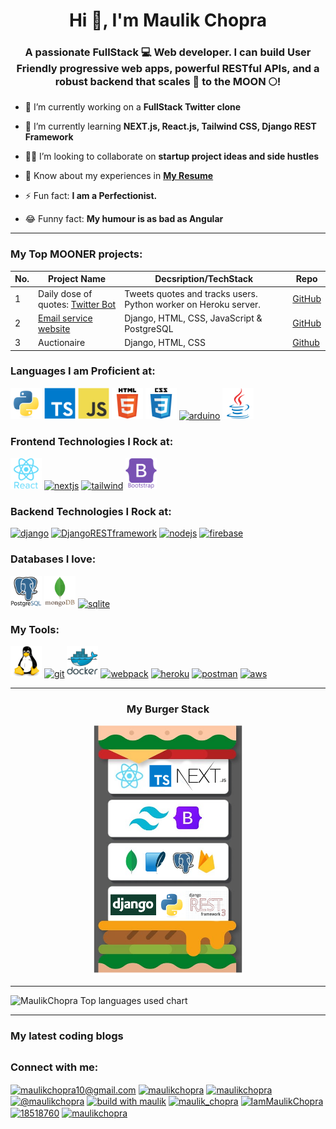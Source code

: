 <!-- MAIN CONTENT -->
<div align="center">

# Hi 👋, I'm Maulik Chopra

### A passionate FullStack 💻 Web developer. I can build User Friendly progressive web apps, powerful RESTful APIs, and a robust backend that scales 🚀 to the MOON 🌕!

</div>

- 🔭 I’m currently working on a **FullStack Twitter clone**

- 🌱 I’m currently learning **NEXT.js, React.js, Tailwind CSS, Django REST Framework**

- 👨‍💻 I’m looking to collaborate on **startup project ideas and side hustles**

- 📄 Know about my experiences in **[My Resume](https://bit.ly/37YjBx2)**

- ⚡ Fun fact: **I am a Perfectionist.**

- 😂 Funny fact: **My humour is as bad as Angular**

---

### My Top MOONER projects:

| No. | Project Name                                                                 | Decsription/TechStack                                           | Repo                                                                          |
| --- | ---------------------------------------------------------------------------- | --------------------------------------------------------------- | ----------------------------------------------------------------------------- |
| 1   | Daily dose of quotes: [Twitter Bot](https://www.twitter.com/BotTweetsQuotes) | Tweets quotes and tracks users. Python worker on Heroku server. | [GitHub](https://www.github.com/MaulikChopra/Daily-dose-of-quotes-bot-PUBLIC) |
| 2   | [Email service website](https://mail-cs50web.herokuapp.com/)                 | Django, HTML, CSS, JavaScript & PostgreSQL                      | [GitHub](https://github.com/MaulikChopra/mail-cs50web)                        |
| 3   | Auctionaire                                                                  | Django, HTML, CSS                                               | [Github](https://www.github.com/MaulikChopra/auctions-cs50web)                |

<!-- prettier-ignore -->
<!-- | 3   | FullStack twitter clone                                                      | Frontend: REACT.js, tailwind CSS, & bootstrap. Backend: Django & Django REST Framework. | In dev.                                                                       | -->

### Languages I am Proficient at:

<p align="left">
    <!-- PYTHON -->
    <a href="https://www.python.org" target="_blank" rel="noreferrer"><img src="https://raw.githubusercontent.com/devicons/devicon/master/icons/python/python-original.svg" alt="python" height="50px"/></a>
    <!-- TYPESCIPT -->
    <a href="https://www.typescriptlang.org/" target="_blank" rel="noreferrer"><img src="https://raw.githubusercontent.com/devicons/devicon/master/icons/typescript/typescript-original.svg" alt="typescript" height="50px"/></a>
    <!-- JAVASCRIPT -->
    <a href="https://developer.mozilla.org/en-US/docs/Web/JavaScript" target="_blank" rel="noreferrer"><img src="https://raw.githubusercontent.com/devicons/devicon/master/icons/javascript/javascript-original.svg" alt="javascript" height="50px"/></a>
    <!-- HTML -->
    <a href="https://www.w3.org/html/" target="_blank" rel="noreferrer"><img src="https://raw.githubusercontent.com/devicons/devicon/master/icons/html5/html5-original-wordmark.svg" alt="html5" height="50px"/></a>
    <!-- CSS -->
    <a href="https://www.w3schools.com/css/" target="_blank" rel="noreferrer"><img src="https://raw.githubusercontent.com/devicons/devicon/master/icons/css3/css3-original-wordmark.svg" alt="css3" height="50px"/></a>
<!-- ### Languages I am comfortable with: -->
    <!-- ARDUINO -->
    <a href="https://www.arduino.cc/" target="_blank" rel="noreferrer"><img src="https://cdn.worldvectorlogo.com/logos/arduino-1.svg" alt="arduino" height="50px"/></a> 
    <!-- JAVA -->
    <a href="https://www.java.com" target="_blank" rel="noreferrer"><img src="https://raw.githubusercontent.com/devicons/devicon/master/icons/java/java-original.svg" alt="java" height="50px"/></a>
</p>

### Frontend Technologies I Rock at:

<p align="left">
    <!-- REACT.JS -->
    <a href="https://reactjs.org/" target="_blank" rel="noreferrer"><img src="https://raw.githubusercontent.com/devicons/devicon/master/icons/react/react-original-wordmark.svg" alt="react" height="50px"/></a>
    <!-- NEXT.JS -->
    <a href="https://nextjs.org/" target="_blank" rel="noreferrer"><img src="https://ideas.byteridge.com/content/images/2020/08/nextjs-image.jpeg" alt="nextjs" height="50px"/></a> 
    <!-- TAILWIND CSS -->
    <a href="https://tailwindcss.com/" target="_blank" rel="noreferrer"><img src="https://www.vectorlogo.zone/logos/tailwindcss/tailwindcss-icon.svg" alt="tailwind" height="50px"/></a>
    <!-- BOOTSTRAP -->
    <a href="https://getbootstrap.com" target="_blank" rel="noreferrer"><img src="https://raw.githubusercontent.com/devicons/devicon/master/icons/bootstrap/bootstrap-plain-wordmark.svg" alt="bootstrap" height="50px"/></a>
</p>

### Backend Technologies I Rock at:

<p align="left">
    <!-- DJANGO -->
    <a href="https://www.djangoproject.com/" target="_blank" rel="noreferrer"><img src="https://www.djangoproject.com/m/img/logos/django-logo-negative.png" alt="django" height="50px"/></a>
    <!-- DJANGO REST FRAMEWORK -->
    <a href="https://www.django-rest-framework.org" target="_blank" rel="noreferrer"><img src="https://ksr-ugc.imgix.net/assets/011/705/984/4ea78430d3ad7dc88106a7b973248ba7_original.jpg?ixlib=rb-4.0.2&crop=faces&w=1552&h=873&fit=crop&v=1463687041&auto=format&frame=1&q=92&s=16f9ae9168eecef976e5a19887afb152" alt="DjangoRESTframework" height="50px"/></a> 
    <!-- NODE.JS -->
    <a href="https://nodejs.org" target="_blank" rel="noreferrer"><img src="https://www.pngkit.com/png/full/66-667065_js-club-new-balance-png-logo-node-js.png" alt="nodejs" height="50px"/></a>
    <!-- FIREBASE -->
    <a href="https://firebase.google.com/" target="_blank" rel="noreferrer"><img src="https://www.vectorlogo.zone/logos/firebase/firebase-icon.svg" alt="firebase" height="50px"/></a>
</p>

### Databases I love:

<!-- PostgreSQL -->
<p align="left">
    <a href="https://www.postgresql.org" target="_blank" rel="noreferrer"><img src="https://raw.githubusercontent.com/devicons/devicon/master/icons/postgresql/postgresql-original-wordmark.svg" alt="postgresql" height="50px"/></a>
    <!-- MONGODB -->
    <a href="https://www.mongodb.com/" target="_blank" rel="noreferrer"><img src="https://raw.githubusercontent.com/devicons/devicon/master/icons/mongodb/mongodb-original-wordmark.svg" alt="mongodb" height="50px"/></a>
    <!-- SQLITE -->
    <a href="https://www.sqlite.org/" target="_blank" rel="noreferrer"><img src="https://www.vectorlogo.zone/logos/sqlite/sqlite-icon.svg" alt="sqlite" height="50px"/></a>
</p>

<!-- TOOLS I USE TO CODE -->

### My Tools:

<p>
    <!-- LINUX -->
    <a href="https://www.linux.org/" target="_blank" rel="noreferrer"><img src="https://raw.githubusercontent.com/devicons/devicon/master/icons/linux/linux-original.svg" alt="linux" height="50px"/></a>
    <!-- GIT -->
    <a href="https://git-scm.com/" target="_blank" rel="noreferrer"><img src="https://www.vectorlogo.zone/logos/git-scm/git-scm-icon.svg" alt="git" height="50px"/></a>
    <!-- DOCKER -->
    <a href="https://www.docker.com/" target="_blank" rel="noreferrer"><img src="https://raw.githubusercontent.com/devicons/devicon/master/icons/docker/docker-original-wordmark.svg" alt="docker" height="50px"/></a>
    <!-- WEBPACK -->
    <a href="https://webpack.js.org" target="_blank" rel="noreferrer"><img src="https://jessecolligan.com/images/webpack_logo.png" alt="webpack" height="50px"/></a>
    <!-- HEROKU -->
    <a href="https://heroku.com" target="_blank" rel="noreferrer"><img src="https://www.vectorlogo.zone/logos/heroku/heroku-icon.svg" alt="heroku" height="50px"/></a>   
    <!-- POSTMAN -->
    <a href="https://postman.com" target="_blank" rel="noreferrer"><img src="https://www.vectorlogo.zone/logos/getpostman/getpostman-icon.svg" alt="postman" height="50px"/></a>
    <!-- AMAZON WEB SERVICES AWS -->
    <a href="https://aws.amazon.com" target="_blank" rel="noreferrer"><img src="https://futurumresearch.com/wp-content/uploads/2020/01/aws-logo.png" alt="aws" height="50px"/></a>
</p>

---

<div align="center">

### My Burger Stack

  <img src="images/mytechstack.png" height="400px"/>
</div>

---

<!-- LANGUAGES STATS CARD -->

![MaulikChopra Top languages used chart](https://github-readme-stats.vercel.app/api/top-langs?username=maulikchopra&show_icons=true&locale=en&layout=compact)

---

### My latest coding blogs

<!-- BLOG-POST-LIST:START -->

## <!-- BLOG-POST-LIST:END -->

### Connect with me:

<p align="left">
  <!-- MAIL -->
  <a href="mailto:maulikchopra10@gmail.com" target="blank"><img align="center" src="https://upload.wikimedia.org/wikipedia/commons/thumb/7/7e/Gmail_icon_%282020%29.svg/1024px-Gmail_icon_%282020%29.svg.png" alt="maulikchopra10@gmail.com" height="30px"/></a>
  <!-- LINKEDIN -->
  <a href="https://linkedin.com/in/maulikchopra" target="blank"><img  align="center" src="https://encrypted-tbn0.gstatic.com/images?q=tbn:ANd9GcQ3PK_Drf8Hdfv-bIMJttY3sQa97T8rh9Tg8Yb7R7E_vC_cemcEXoigJ_dQ5qBN7E3yRo8&usqp=CAU" alt="maulikchopra" height="30px"/></a>
  <!-- GITHUB -->
  <a href="https://www.github.com/MaulikChopra" target="blank"><img align="center" src="https://github.githubassets.com/images/modules/logos_page/GitHub-Mark.png" alt="maulikchopra" height="30px"/></a>
  <!-- MEDIUM -->
  <a href="https://medium.com/@maulikchopra" target="blank"><img align="center"  src="https://miro.medium.com/max/1400/1*psYl0y9DUzZWtHzFJLIvTw.png" alt="@maulikchopra" height="30px"/></a>
  <!-- YOUTUBE -->
  <a href="https://www.youtube.com/buildwithmaulik" target="blank"><img align="center" src="https://upload.wikimedia.org/wikipedia/commons/thumb/0/09/YouTube_full-color_icon_%282017%29.svg/2560px-YouTube_full-color_icon_%282017%29.svg.png" height="30px" alt="build with maulik"/></a>
  <!-- INSTAGRAM -->
  <a href="https://instagram.com/maulik_chopra" target="blank"><img align="center" src="https://raw.githubusercontent.com/rahuldkjain/github-profile-readme-generator/master/src/images/icons/Social/instagram.svg" alt="maulik_chopra" height="30px"/></a>
  <!-- TWITTER -->
  <a href="https://twitter.com/chopra_maulik" target="blank"><img align="center" src="https://raw.githubusercontent.com/rahuldkjain/github-profile-readme-generator/master/src/images/icons/Social/twitter.svg" alt="IamMaulikChopra" height="30px" /></a>
  <!-- STACKOVERFLOW -->
  <a href="https://stackoverflow.com/users/18518760" target="blank"><img align="center" src="https://raw.githubusercontent.com/rahuldkjain/github-profile-readme-generator/master/src/images/icons/Social/stack-overflow.svg" alt="18518760" height="30px"/></a>
  <!-- LEETCODE -->
  <a href="https://www.leetcode.com/maulikchopra" target="blank"><img align="center" src="https://raw.githubusercontent.com/rahuldkjain/github-profile-readme-generator/master/src/images/icons/Social/leet-code.svg" alt="maulikchopra" height="30px"/></a>
</p>
